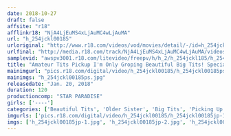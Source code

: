 ```yaml
---
date: 2018-10-27
draft: false
affsite: "r18"
afflinkr18: "NjA4LjEuMS4xLjAuMC4wLjAuMA"
url: "h_254jckl00185"
urloriginal: "http://www.r18.com/videos/vod/movies/detail/-/id=h_254jckl00185"
urlfinal: "http://media.r18.com/track/NjA4LjEuMS4xLjAuMC4wLjAuMA/videos/vod/movies/detail/-/id=h_254jckl00185"
samplevid: "awspv3001.r18.com/litevideo/freepv/h/h_2/h_254jckl185/h_254jckl185_dmb_w.mp4"
title: "Amateur Tits Pickup I'm Only Groping Beautiful Big Tits! Special"
mainimgurl: "pics.r18.com/digital/video/h_254jckl00185/h_254jckl00185ps.jpg"
mainimgs: "h_254jckl00185ps.jpg"
releasedate: "Jan. 20, 2018"
duration: 120
productioncomp: "STAR PARADISE"
girls: ['----']
categories: ['Beautiful Tits', 'Older Sister', 'Big Tits', 'Picking Up Girls', 'Amateur', 'Hi-Def']
imgurls: ['pics.r18.com/digital/video/h_254jckl00185/h_254jckl00185jp-1.jpg', 'pics.r18.com/digital/video/h_254jckl00185/h_254jckl00185jp-2.jpg', 'pics.r18.com/digital/video/h_254jckl00185/h_254jckl00185jp-3.jpg', 'pics.r18.com/digital/video/h_254jckl00185/h_254jckl00185jp-4.jpg', 'pics.r18.com/digital/video/h_254jckl00185/h_254jckl00185jp-5.jpg', 'pics.r18.com/digital/video/h_254jckl00185/h_254jckl00185jp-6.jpg', 'pics.r18.com/digital/video/h_254jckl00185/h_254jckl00185jp-7.jpg', 'pics.r18.com/digital/video/h_254jckl00185/h_254jckl00185jp-8.jpg', 'pics.r18.com/digital/video/h_254jckl00185/h_254jckl00185jp-9.jpg', 'pics.r18.com/digital/video/h_254jckl00185/h_254jckl00185jp-10.jpg', 'pics.r18.com/digital/video/h_254jckl00185/h_254jckl00185jp-11.jpg', 'pics.r18.com/digital/video/h_254jckl00185/h_254jckl00185jp-12.jpg', 'pics.r18.com/digital/video/h_254jckl00185/h_254jckl00185jp-13.jpg', 'pics.r18.com/digital/video/h_254jckl00185/h_254jckl00185jp-14.jpg', 'pics.r18.com/digital/video/h_254jckl00185/h_254jckl00185jp-15.jpg', 'pics.r18.com/digital/video/h_254jckl00185/h_254jckl00185jp-16.jpg', 'pics.r18.com/digital/video/h_254jckl00185/h_254jckl00185jp-17.jpg', 'pics.r18.com/digital/video/h_254jckl00185/h_254jckl00185jp-18.jpg', 'pics.r18.com/digital/video/h_254jckl00185/h_254jckl00185jp-19.jpg', 'pics.r18.com/digital/video/h_254jckl00185/h_254jckl00185jp-20.jpg']
imgs: ['h_254jckl00185jp-1.jpg', 'h_254jckl00185jp-2.jpg', 'h_254jckl00185jp-3.jpg', 'h_254jckl00185jp-4.jpg', 'h_254jckl00185jp-5.jpg', 'h_254jckl00185jp-6.jpg', 'h_254jckl00185jp-7.jpg', 'h_254jckl00185jp-8.jpg', 'h_254jckl00185jp-9.jpg', 'h_254jckl00185jp-10.jpg', 'h_254jckl00185jp-11.jpg', 'h_254jckl00185jp-12.jpg', 'h_254jckl00185jp-13.jpg', 'h_254jckl00185jp-14.jpg', 'h_254jckl00185jp-15.jpg', 'h_254jckl00185jp-16.jpg', 'h_254jckl00185jp-17.jpg', 'h_254jckl00185jp-18.jpg', 'h_254jckl00185jp-19.jpg', 'h_254jckl00185jp-20.jpg']
---
```


